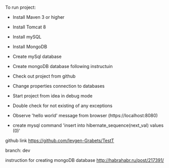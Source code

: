 To run project:

 - Install Maven 3 or higher

 - Install Tomcat 8

 - Install mySQL

 - Install MongoDB

 - Create mySql database

 - Create mongoDB database following instructuin

 - Check out project from github

 - Change properties connection to databases

 - Start project from idea in debug mode

 - Double check for not existing of any exceptions

 - Observe 'hello world' message from browser (https://localhost:8080)
 
 - create mysql command 'insert into hibernate_sequence(next_val) values (0)'


github link https://github.com/Ievgen-Grabets/TestT

branch: dev

instruction for creating mongoDB database http://habrahabr.ru/post/217391/